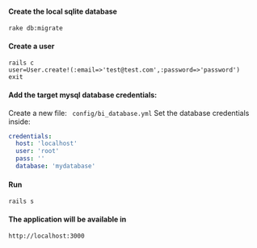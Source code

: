 #### Create the local sqlite database
``` shell
rake db:migrate
```

#### Create a user
``` shell
rails c
user=User.create!(:email=>'test@test.com',:password=>'password')
exit
``` 

#### Add the target mysql database credentials:
Create a new file: ``` config/bi_database.yml```
Set the database credentials inside:
``` yml
credentials:
  host: 'localhost'
  user: 'root'
  pass: ''
  database: 'mydatabase'
```
#### Run
``` shell
rails s
```

#### The application will be available in
```
http://localhost:3000
```
